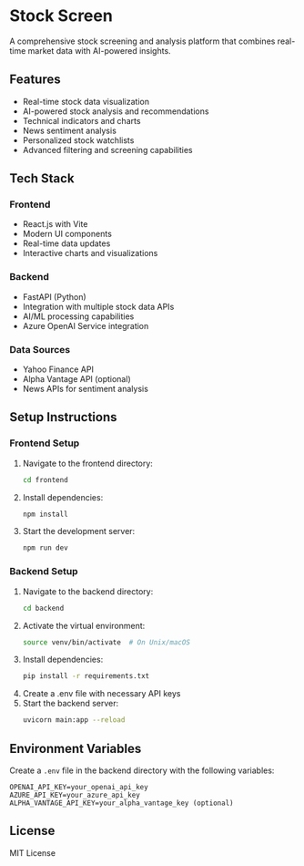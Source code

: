 # Stock Screen

A comprehensive stock screening and analysis platform that combines real-time market data with AI-powered insights.

## Features

- Real-time stock data visualization
- AI-powered stock analysis and recommendations
- Technical indicators and charts
- News sentiment analysis
- Personalized stock watchlists
- Advanced filtering and screening capabilities

## Tech Stack

### Frontend
- React.js with Vite
- Modern UI components
- Real-time data updates
- Interactive charts and visualizations

### Backend
- FastAPI (Python)
- Integration with multiple stock data APIs
- AI/ML processing capabilities
- Azure OpenAI Service integration

### Data Sources
- Yahoo Finance API
- Alpha Vantage API (optional)
- News APIs for sentiment analysis

## Setup Instructions

### Frontend Setup
1. Navigate to the frontend directory:
   ```bash
   cd frontend
   ```
2. Install dependencies:
   ```bash
   npm install
   ```
3. Start the development server:
   ```bash
   npm run dev
   ```

### Backend Setup
1. Navigate to the backend directory:
   ```bash
   cd backend
   ```
2. Activate the virtual environment:
   ```bash
   source venv/bin/activate  # On Unix/macOS
   ```
3. Install dependencies:
   ```bash
   pip install -r requirements.txt
   ```
4. Create a .env file with necessary API keys
5. Start the backend server:
   ```bash
   uvicorn main:app --reload
   ```

## Environment Variables

Create a `.env` file in the backend directory with the following variables:
```
OPENAI_API_KEY=your_openai_api_key
AZURE_API_KEY=your_azure_api_key
ALPHA_VANTAGE_API_KEY=your_alpha_vantage_key (optional)
```

## License

MIT License 